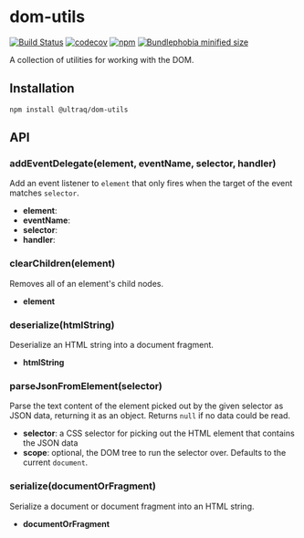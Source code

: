 
dom-utils
=========

[![Build Status](https://github.com/ultraq/dom-utils/actions/workflows/build.yml/badge.svg)](https://github.com/ultraq/dom-utils/actions)
[![codecov](https://codecov.io/gh/ultraq/dom-utils/graph/badge.svg?token=1VI9MVLPJD)](https://codecov.io/gh/ultraq/dom-utils)
[![npm](https://img.shields.io/npm/v/@ultraq/dom-utils.svg?maxAge=3600)](https://www.npmjs.com/package/@ultraq/dom-utils)
[![Bundlephobia minified size](https://img.shields.io/bundlephobia/min/@ultraq/dom-utils)](https://bundlephobia.com/result?p=@ultraq/dom-utils)

A collection of utilities for working with the DOM.


Installation
------------

```
npm install @ultraq/dom-utils
```


API
---

### addEventDelegate(element, eventName, selector, handler)

Add an event listener to `element` that only fires when the target of the event
matches `selector`.

 - **element**:
 - **eventName**:
 - **selector**:
 - **handler**:

### clearChildren(element)

Removes all of an element's child nodes.

 - **element**

### deserialize(htmlString)

Deserialize an HTML string into a document fragment.

 - **htmlString**

### parseJsonFromElement(selector)

Parse the text content of the element picked out by the given selector as JSON
data, returning it as an object.  Returns `null` if no data could be read.

 - **selector**: a CSS selector for picking out the HTML element that contains
   the JSON data
 - **scope**: optional, the DOM tree to run the selector over.  Defaults to the
   current `document`.

### serialize(documentOrFragment)

Serialize a document or document fragment into an HTML string.

 - **documentOrFragment**
